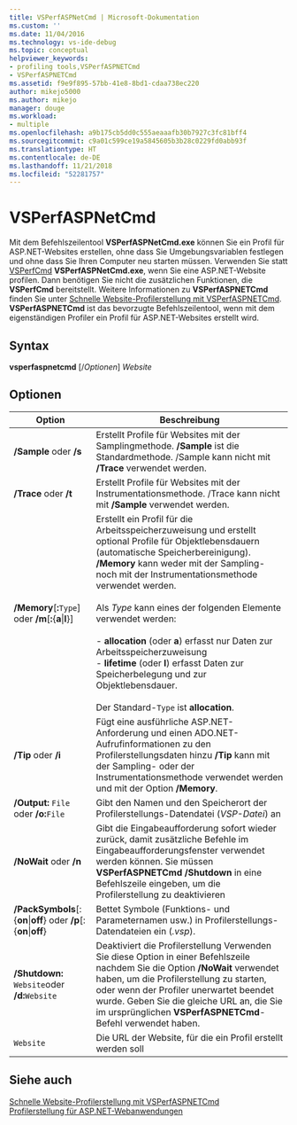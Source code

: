 ```yaml
---
title: VSPerfASPNetCmd | Microsoft-Dokumentation
ms.custom: ''
ms.date: 11/04/2016
ms.technology: vs-ide-debug
ms.topic: conceptual
helpviewer_keywords:
- profiling tools,VSPerfASPNETCmd
- VSPerfASPNETCmd
ms.assetid: f9e9f895-57bb-41e8-8bd1-cdaa738ec220
author: mikejo5000
ms.author: mikejo
manager: douge
ms.workload:
- multiple
ms.openlocfilehash: a9b175cb5dd0c555aeaaafb30b7927c3fc81bff4
ms.sourcegitcommit: c9a01c599ce19a5845605b3b28c0229fd0abb93f
ms.translationtype: HT
ms.contentlocale: de-DE
ms.lasthandoff: 11/21/2018
ms.locfileid: "52281757"
---
```

# <a name="vsperfaspnetcmd"></a>VSPerfASPNetCmd
Mit dem Befehlszeilentool **VSPerfASPNetCmd.exe** können Sie ein Profil für ASP.NET-Websites erstellen, ohne dass Sie Umgebungsvariablen festlegen und ohne dass Sie Ihren Computer neu starten müssen. Verwenden Sie statt [VSPerfCmd](../profiling/vsperfcmd.md) **VSPerfASPNetCmd.exe**, wenn Sie eine ASP.NET-Website profilen. Dann benötigen Sie nicht die zusätzlichen Funktionen, die **VSPerfCmd** bereitstellt. Weitere Informationen zu **VSPerfASPNETCmd** finden Sie unter [Schnelle Website-Profilerstellung mit VSPerfASPNETCmd](../profiling/rapid-web-site-profiling-with-vsperfaspnetcmd.md). **VSPerfASPNETCmd** ist das bevorzugte Befehlszeilentool, wenn mit dem eigenständigen Profiler ein Profil für ASP.NET-Websites erstellt wird.  
  
## <a name="syntax"></a>Syntax  
 **vsperfaspnetcmd** [/*Optionen*] *Website*  
  
## <a name="options"></a>Optionen  
  
|Option|Beschreibung |  
|------------|-----------------|  
|**/Sample** oder **/s**|Erstellt Profile für Websites mit der Samplingmethode. **/Sample** ist die Standardmethode. /Sample kann nicht mit **/Trace** verwendet werden.|  
|**/Trace** oder **/t**|Erstellt Profile für Websites mit der Instrumentationsmethode. /Trace kann nicht mit **/Sample** verwendet werden.|  
|**/Memory**[**:**`Type`] oder **/m**[**:**{**a**&#124;**l**}]|Erstellt ein Profil für die Arbeitsspeicherzuweisung und erstellt optional Profile für Objektlebensdauern (automatische Speicherbereinigung). **/Memory** kann weder mit der Sampling- noch mit der Instrumentationsmethode verwendet werden.<br /><br /> Als *Type* kann eines der folgenden Elemente verwendet werden:<br /><br /> -   **allocation** (oder **a**) erfasst nur Daten zur Arbeitsspeicherzuweisung<br />-   **lifetime** (oder **l**) erfasst Daten zur Speicherbelegung und zur Objektlebensdauer.<br /><br /> Der Standard-`Type` ist **allocation**.|  
|**/Tip** oder **/i**|Fügt eine ausführliche ASP.NET-Anforderung und einen ADO.NET-Aufrufinformationen zu den Profilerstellungsdaten hinzu **/Tip** kann mit der Sampling- oder der Instrumentationsmethode verwendet werden und mit der Option **/Memory**.|  
|**/Output:** `File` oder **/o:**`File`|Gibt den Namen und den Speicherort der Profilerstellungs-Datendatei (*VSP-Datei*) an|  
|**/NoWait** oder **/n**|Gibt die Eingabeaufforderung sofort wieder zurück, damit zusätzliche Befehle im Eingabeaufforderungsfenster verwendet werden können. Sie müssen **VSPerfASPNETCmd /Shutdown** in eine Befehlszeile eingeben, um die Profilerstellung zu deaktivieren|  
|**/PackSymbols**[:{**on**&#124;**off**} oder **/p**[:{**on**&#124;**off**}|Bettet Symbole (Funktions- und Parameternamen usw.) in Profilerstellungs-Datendateien ein (*.vsp*).|  
|**/Shutdown:** `Website`oder **/d:**`Website`|Deaktiviert die Profilerstellung Verwenden Sie diese Option in einer Befehlszeile nachdem Sie die Option **/NoWait** verwendet haben, um die Profilerstellung zu starten, oder wenn der Profiler unerwartet beendet wurde. Geben Sie die gleiche URL an, die Sie im ursprünglichen **VSPerfASPNETCmd**-Befehl verwendet haben.|  
|`Website`|Die URL der Website, für die ein Profil erstellt werden soll|  
  
## <a name="see-also"></a>Siehe auch  
 [Schnelle Website-Profilerstellung mit VSPerfASPNETCmd](../profiling/rapid-web-site-profiling-with-vsperfaspnetcmd.md)   
 [Profilerstellung für ASP.NET-Webanwendungen](../profiling/command-line-profiling-of-aspnet-web-applications.md)
